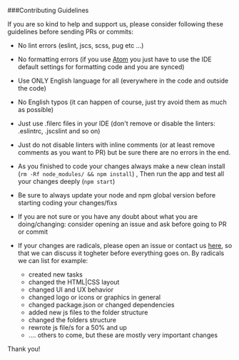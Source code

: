 ###Contributing Guidelines

If you are so kind to help and support us, please consider following these guidelines before sending PRs or commits:

- No lint errors (eslint, jscs, scss, pug etc ...)

- No formatting errors (if you use [Atom](https://atom.io/) you just have to use the IDE default settings for formatting code and you are synced)

- Use ONLY English language for all (everywhere in the code and outside the code)

- No English typos (it can happen of course, just try avoid them as much as possible)

- Just use .filerc files in your IDE (don't remove or disable the linters: .eslintrc, .jscslint and so on)

- Just do not disable linters with inline comments (or at least remove comments as you want to PR) but be sure there are no errors in the end.

- As you finished to code your changes always make a new clean install (`rm -Rf node_modules/ && npm install`)
  , Then run the app and test all your changes deeply (`npm start`)
  
- Be sure to always update your node and npm global version before starting coding your changes/fixs

- If you are not sure or you have any doubt about what you are doing/changing: consider opening an issue and ask before going to PR or commit

- If your changes are radicals, please open an issue or contact us [here](https://gitter.im/720kb/ndm), so that we can discuss it togheter before everything goes on. By radicals we can list for example: 
   - created new tasks
   - changed the HTML|CSS layout
   - changed UI and UX behavior
   - changed logo or icons or graphics in general
   - changed package.json or changed dependencies
   - added new js files to the folder structure
   - changed the folders structure
   - rewrote js file/s for a 50% and up
   - .... others to come, but these are mostly very important changes


Thank you!
